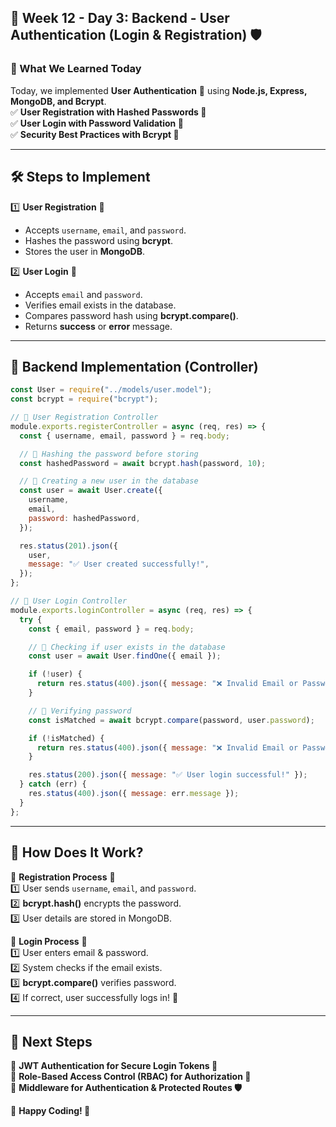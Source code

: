 ## 🚀 Week 12 - Day 3: **Backend - User Authentication (Login & Registration) 🛡️**  

### **📌 What We Learned Today**
Today, we implemented **User Authentication** 🔐 using **Node.js, Express, MongoDB, and Bcrypt**.  
✅ **User Registration with Hashed Passwords 📝**  
✅ **User Login with Password Validation 🔑**  
✅ **Security Best Practices with Bcrypt 🔄**  

---

## **🛠️ Steps to Implement**
1️⃣ **User Registration** 📌  
- Accepts `username`, `email`, and `password`.  
- Hashes the password using **bcrypt**.  
- Stores the user in **MongoDB**.  

2️⃣ **User Login** 📌  
- Accepts `email` and `password`.  
- Verifies email exists in the database.  
- Compares password hash using **bcrypt.compare()**.  
- Returns **success** or **error** message.  

---

## **📝 Backend Implementation (Controller)**
```javascript
const User = require("../models/user.model");
const bcrypt = require("bcrypt");

// 📝 User Registration Controller
module.exports.registerController = async (req, res) => {
  const { username, email, password } = req.body;

  // 🔐 Hashing the password before storing
  const hashedPassword = await bcrypt.hash(password, 10);

  // 📌 Creating a new user in the database
  const user = await User.create({
    username,
    email,
    password: hashedPassword,
  });

  res.status(201).json({
    user,
    message: "✅ User created successfully!",
  });
};

// 🔑 User Login Controller
module.exports.loginController = async (req, res) => {
  try {
    const { email, password } = req.body;

    // 📌 Checking if user exists in the database
    const user = await User.findOne({ email });

    if (!user) {
      return res.status(400).json({ message: "❌ Invalid Email or Password" });
    }

    // 🔄 Verifying password
    const isMatched = await bcrypt.compare(password, user.password);

    if (!isMatched) {
      return res.status(400).json({ message: "❌ Invalid Email or Password" });
    }

    res.status(200).json({ message: "✅ User login successful!" });
  } catch (err) {
    res.status(400).json({ message: err.message });
  }
};
```

---

## **📌 How Does It Work?**
🔹 **Registration Process** 📝  
1️⃣ User sends `username`, `email`, and `password`.  
2️⃣ **bcrypt.hash()** encrypts the password.  
3️⃣ User details are stored in MongoDB.  

🔹 **Login Process** 🔑  
1️⃣ User enters email & password.  
2️⃣ System checks if the email exists.  
3️⃣ **bcrypt.compare()** verifies password.  
4️⃣ If correct, user successfully logs in! 🎉  

---

## **🚀 Next Steps**
🔹 **JWT Authentication for Secure Login Tokens 🔑**  
🔹 **Role-Based Access Control (RBAC) for Authorization 👥**  
🔹 **Middleware for Authentication & Protected Routes 🛡️**  

🔹 **Happy Coding! 🚀**